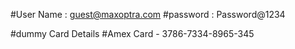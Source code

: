#User Name : guest@maxoptra.com
#password : Password@1234

#dummy Card Details
#Amex Card - 3786-7334-8965-345

